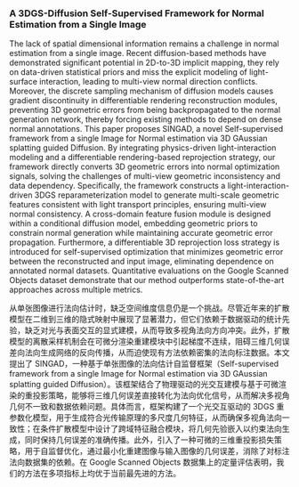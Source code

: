 ### A 3DGS-Diffusion Self-Supervised Framework for Normal Estimation from a Single Image

The lack of spatial dimensional information remains a challenge in normal estimation from a single image. Recent diffusion-based methods have demonstrated significant potential in 2D-to-3D implicit mapping, they rely on data-driven statistical priors and miss the explicit modeling of light-surface interaction, leading to multi-view normal direction conflicts. Moreover, the discrete sampling mechanism of diffusion models causes gradient discontinuity in differentiable rendering reconstruction modules, preventing 3D geometric errors from being backpropagated to the normal generation network, thereby forcing existing methods to depend on dense normal annotations. This paper proposes SINGAD, a novel Self-supervised framework from a single Image for Normal estimation via 3D GAussian splatting guided Diffusion. By integrating physics-driven light-interaction modeling and a differentiable rendering-based reprojection strategy, our framework directly converts 3D geometric errors into normal optimization signals, solving the challenges of multi-view geometric inconsistency and data dependency. Specifically, the framework constructs a light-interaction-driven 3DGS reparameterization model to generate multi-scale geometric features consistent with light transport principles, ensuring multi-view normal consistency. A cross-domain feature fusion module is designed within a conditional diffusion model, embedding geometric priors to constrain normal generation while maintaining accurate geometric error propagation. Furthermore, a differentiable 3D reprojection loss strategy is introduced for self-supervised optimization that minimizes geometric error between the reconstructed and input image, eliminating dependence on annotated normal datasets. Quantitative evaluations on the Google Scanned Objects dataset demonstrate that our method outperforms state-of-the-art approaches across multiple metrics.

从单张图像进行法向估计时，缺乏空间维度信息仍是一个挑战。尽管近年来的扩散模型在二维到三维的隐式映射中展现了显著潜力，但它们依赖于数据驱动的统计先验，缺乏对光与表面交互的显式建模，从而导致多视角法向方向冲突。此外，扩散模型的离散采样机制会在可微分渲染重建模块中引起梯度不连续，阻碍三维几何误差向法向生成网络的反向传播，从而迫使现有方法依赖密集的法向标注数据。本文提出了 SINGAD，一种基于单张图像的法向估计自监督框架（Self-supervised framework from a single Image for Normal estimation via 3D GAussian splatting guided Diffusion）。该框架结合了物理驱动的光交互建模与基于可微渲染的重投影策略，能够将三维几何误差直接转化为法向优化信号，从而解决多视角几何不一致和数据依赖问题。具体而言，框架构建了一个光交互驱动的 3DGS 重参数化模型，用于生成符合光传输原理的多尺度几何特征，从而确保多视角法向一致性；在条件扩散模型中设计了跨域特征融合模块，将几何先验嵌入以约束法向生成，同时保持几何误差的准确传播。此外，引入了一种可微的三维重投影损失策略，用于自监督优化，通过最小化重建图像与输入图像的几何误差，消除了对标注法向数据集的依赖。在 Google Scanned Objects 数据集上的定量评估表明，我们的方法在多项指标上均优于当前最先进的方法。
